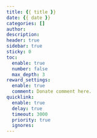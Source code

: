```yaml
---
title: {{ title }}
date: {{ date }}
categories: []
author:
description:
header: true
sidebar: true
sticky: 0
toc:
  enable: true
  number: false
  max_depth: 3
reward_settings:
  enable: true
  comment: Donate comment here.
quicklink:
  enable: true
  delay: true
  timeout: 3000
  priority: true
  ignores:
---
```

